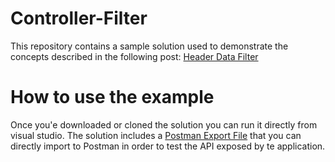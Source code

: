 # Controller-Filter
This repository contains a sample solution used to demonstrate the concepts described in the following post: [Header Data Filter](https://www.mathesis.it/ambiti-e-materie/quattro-passi-con-model-view-controller/trucchi-e-suggerimenti/header-data-filter)
# How to use the example
Once you'e downloaded or cloned the solution you can run it directly from visual studio. The solution includes a [Postman Export File](https://github.com/Nementis/Controller-Filter/blob/master/Content%20Filter.postman_collection.json) that you can directly import to Postman in order to test the API exposed by te application.